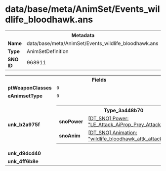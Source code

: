 <h1>data/base/meta/AnimSet/Events_wildlife_bloodhawk.ans</h1><table><tr><th colspan="100%">Metadata</th></tr><tr><td><b>Name</b></td><td>data/base/meta/AnimSet/Events_wildlife_bloodhawk.ans</td></tr><tr><td><b>Type</b></td><td>AnimSetDefinition</td></tr><tr><td><b>SNO ID</b></td><td>968911</td></tr></table>

<table><tr><th colspan="100%">Fields</th></tr><tr><td><b>ptWeaponClasses</b></td><td><code>0</code>
</td></tr><tr><td><b>eAnimsetType</b></td><td><code>0</code></td></tr><tr><td><b>unk_b2a975f</b></td><td><table><tr><th colspan="100%">Type_3a448b70</th></tr><tr><td><b>snoPower</b></td><td><a href="..\Power\LE_Attack_AiProp_Prey_Attack.pow">[DT_SNO] Power: "LE_Attack_AiProp_Prey_Attack"</a></td></tr><tr><td><b>snoAnim</b></td><td><a href="..\Anim\wildlife_bloodhawk_attk_attack_basic_01.ani">[DT_SNO] Animation: "wildlife_bloodhawk_attk_attack_basic_01"</a></td></tr></table>


</td></tr><tr><td><b>unk_d9dcd40</b></td><td></td></tr><tr><td><b>unk_4ff6b8e</b></td><td></td></tr></table>

